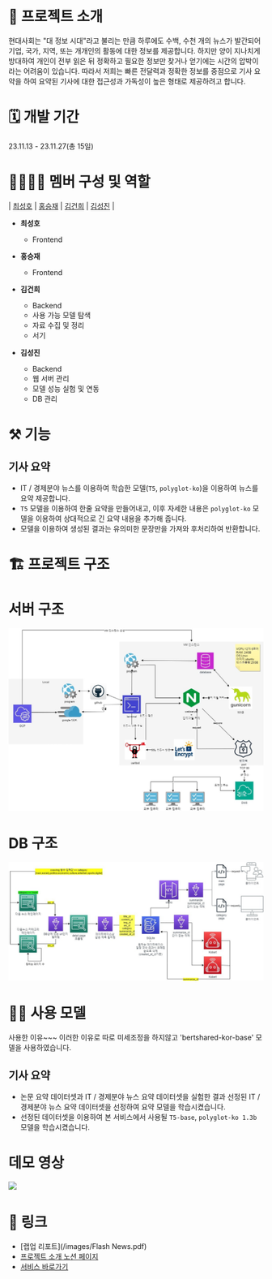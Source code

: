 # 📄 프로젝트 소개

현대사회는 "대 정보 시대"라고 불리는 만큼 하루에도 수백, 수천 개의 뉴스가 발간되어 기업, 국가, 지역, 또는 개개인의 활동에 대한 정보를 제공합니다. 하지만 양이 지나치게 방대하여 개인이 전부 읽은 뒤 정확하고 필요한 정보만 찾거나 얻기에는 시간의 압박이라는 어려움이 있습니다. 따라서 저희는 빠른 전달력과 정확한 정보를 중점으로 기사 요약을 하여 요약된 기사에 대한 접근성과 가독성이 높은 형태로 제공하려고 합니다.

# 🗓️ 개발 기간

23.11.13 - 23.11.27(총 15일)

# 👨‍👨‍👧‍👧 멤버 구성 및 역할

| [최성호](https://github.com/Sungho0130)                                                                                                                                                                                                                                                                               | [홍승재](https://github.com/ghdtmd4117)   | [김건희](https://github.com/Geonzzang)              | [김성진](https://github.com/dolrea77)                  |



- **최성호**
    - Frontend

- **홍승재**
    - Frontend

- **김건희**
    - Backend
    - 사용 가능 모델 탐색 
    - 자료 수집 및 정리
    - 서기

- **김성진**
    - Backend
    - 웹 서버 관리
    - 모델 성능 실험 및 연동
    - DB 관리



# ⚒️ 기능


## 기사 요약

- IT / 경제분야 뉴스를 이용하여 학습한 모델(`T5`, `polyglot-ko`)을 이용하여 뉴스를 요약 제공합니다.
- `T5` 모델을 이용하여 한줄 요약을 만들어내고, 이후 자세한 내용은 `polyglot-ko` 모델을 이용하여 상대적으로 긴 요약 내용을 추가해 줍니다.
- 모델을 이용하여 생성된 결과는 유의미한 문장만을 가져와 후처리하여 반환합니다.

# 🏗️ 프로젝트 구조

# 서버 구조

<img src="images/flash_news 서버구조2.jpg">

# DB 구조

<img src="images/flash_news 구조2.jpg">

# 👨‍🔬 사용 모델

사용한 이유~~~
이러한 이유로 따로 미세조정을 하지않고 'bertshared-kor-base' 모델을 사용하였습니다.

## 기사 요약

- 논문 요약 데이터셋과 IT / 경제분야 뉴스 요약 데이터셋을 실험한 결과 선정된 IT / 경제분야 뉴스 요약 데이터셋을 선정하여 요약 모델을 학습시켰습니다.
- 선정된 데이터셋을 이용하여 본 서비스에서 사용될 `T5-base`, `polyglot-ko 1.3b` 모델을 학습시켰습니다.

# 데모 영상

![](/assets/img/demo.gif)

# 🔗 링크

- [랩업 리포트](/images/Flash News.pdf)
- [프로젝트 소개 노션 페이지](https://www.notion.so/Flsah-News-7f856b82e54c4ef6a42cfeca0868ada3)
- [서비스 바로가기](https://www.flash-newss.kro.kr/)
